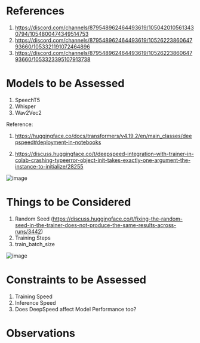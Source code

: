 # References

1. https://discord.com/channels/879548962464493619/1050420105613430794/1054800474349514753
2. https://discord.com/channels/879548962464493619/1052622386064793660/1053321191072464896
3. https://discord.com/channels/879548962464493619/1052622386064793660/1053323395107913738





# Models to be Assessed

1. SpeechT5
2. Whisper
3. Wav2Vec2

Reference: 

1. https://huggingface.co/docs/transformers/v4.19.2/en/main_classes/deepspeed#deployment-in-notebooks

2. https://discuss.huggingface.co/t/deepspeed-integration-with-trainer-in-colab-crashing-typeerror-object-init-takes-exactly-one-argument-the-instance-to-initialize/28255

![image](https://github.com/DrishtiShrrrma/deepspeed-huggingface/assets/129742046/431c3494-2122-4d5a-9d1e-6ee49cb6c214)


# Things to be Considered

1. Random Seed (https://discuss.huggingface.co/t/fixing-the-random-seed-in-the-trainer-does-not-produce-the-same-results-across-runs/3442)
2. Training Steps
3. train_batch_size

![image](https://github.com/DrishtiShrrrma/deepspeed-huggingface/assets/129742046/d5a63571-303f-4b4d-b744-8a20cfd5ed4d)

# Constraints to be Assessed

1. Training Speed
2. Inference Speed
3. Does DeepSpeed affect Model Performance too?

# Observations

